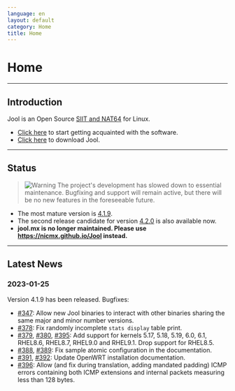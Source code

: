 ```yaml
---
language: en
layout: default
category: Home
title: Home
---
```


# Home

-------------------

## Introduction

Jool is an Open Source [SIIT and NAT64](intro-xlat.html) for Linux.

* [Click here](documentation.html) to start getting acquainted with the software.
* [Click here](download.html) to download Jool.

-------------------

## Status

> ![Warning](../images/warning.svg) The project's development has slowed down to essential maintenance. Bugfixing and support will remain active, but there will be no new features in the foreseeable future.

- The most mature version is [4.1.9](download.html#41x).
- The second release candidate for version [4.2.0](download.html#42x) is also available now.
- **jool.mx is no longer maintained. Please use https://nicmx.github.io/Jool instead.**

-------------------

## Latest News

### 2023-01-25

Version 4.1.9 has been released. Bugfixes:

- [#347](https://github.com/NICMx/Jool/issues/347): Allow new Jool binaries to interact with other binaries sharing the same major and minor number versions.
- [#378](https://github.com/NICMx/Jool/issues/378): Fix randomly incomplete `stats display` table print.
- [#379](https://github.com/NICMx/Jool/issues/379), [#380](https://github.com/NICMx/Jool/issues/380), [#395](https://github.com/NICMx/Jool/issues/395): Add support for kernels 5.17, 5.18, 5.19, 6.0, 6.1, RHEL8.6, RHEL8.7, RHEL9.0 and RHEL9.1. Drop support for RHEL8.5.
- [#388](https://github.com/NICMx/Jool/issues/388), [#389](https://github.com/NICMx/Jool/issues/389): Fix sample atomic configuration in the documentation.
- [#391](https://github.com/NICMx/Jool/issues/391), [#392](https://github.com/NICMx/Jool/issues/392): Update OpenWRT installation documentation.
- [#396](https://github.com/NICMx/Jool/issues/396): Allow (and fix during translation, adding mandated padding) ICMP errors containing both ICMP extensions and internal packets measuring less than 128 bytes.
